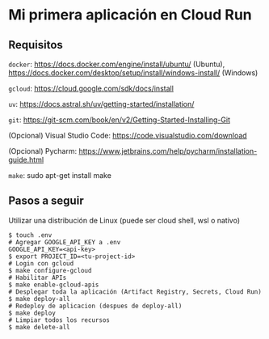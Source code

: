 # Mi primera aplicación en Cloud Run

## Requisitos
`docker`: https://docs.docker.com/engine/install/ubuntu/ (Ubuntu), https://docs.docker.com/desktop/setup/install/windows-install/ (Windows)

`gcloud`: https://cloud.google.com/sdk/docs/install

`uv`: https://docs.astral.sh/uv/getting-started/installation/

`git`: https://git-scm.com/book/en/v2/Getting-Started-Installing-Git

(Opcional) Visual Studio Code: https://code.visualstudio.com/download

(Opcional) Pycharm: https://www.jetbrains.com/help/pycharm/installation-guide.html

`make`: sudo apt-get install make

## Pasos a seguir
Utilizar una distribución de Linux (puede ser cloud shell, wsl o nativo)
```shell
$ touch .env
# Agregar GOOGLE_API_KEY a .env
GOOGLE_API_KEY=<api-key>
$ export PROJECT_ID=<tu-project-id>
# Login con gcloud
$ make configure-gcloud
# Habilitar APIs
$ make enable-gcloud-apis
# Desplegar toda la aplicación (Artifact Registry, Secrets, Cloud Run)
$ make deploy-all
# Redeploy de aplicacion (despues de deploy-all)
$ make deploy
# Limpiar todos los recursos
$ make delete-all
```
